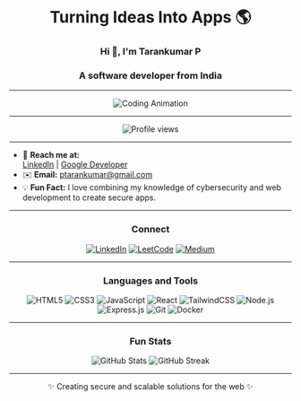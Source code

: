 <h1 align="center">Turning Ideas Into Apps 🌎</h1>
<h3 align="center">Hi 👋, I'm Tarankumar P</h3>
<h3 align="center">A software developer from India</h3>

---

<div align="center">
  <img src="https://media4.giphy.com/media/v1.Y2lkPTc5MGI3NjExNDhwNnU0MWw1djRwYnp2cjV0d3E0Z3gyejRxdXNoZGM2aDdzZmkyZyZlcD12MV9pbnRlcm5hbF9naWZfYnlfaWQmY3Q9Zw/RbDKaczqWovIugyJmW/giphy.webp" alt="Coding Animation" />
</div>

---

<p align="center">
  <img src="https://komarev.com/ghpvc/?username=tarankumar001&label=Profile%20views&color=0e75b6&style=flat" alt="Profile views" />
</p>

---

- 🔗 **Reach me at:**  
  [LinkedIn](https://linkedin.com/in/tarankumar-p-954948257) | [Google Developer](https://g.dev/ptarankumar)  
- ✉️ **Email:** ptarankumar@gmail.com  
- 💡 **Fun Fact:** I love combining my knowledge of cybersecurity and web development to create secure apps.  

---

<h3 align="center">Connect</h3>
<p align="center">
  <a href="https://linkedin.com/in/tarankumar-p-954948257"><img src="https://img.icons8.com/fluent/48/000000/linkedin.png" alt="LinkedIn"/></a>
  <a href="https://leetcode.com/your-profile"><img src="https://img.icons8.com/color/48/000000/leetcode.png" alt="LeetCode"/></a>
  <a href="https://medium.com/your-profile"><img src="https://img.icons8.com/nolan/64/medium-logo.png" alt="Medium"/></a>
</p>

---

<h3 align="center">Languages and Tools</h3>
<p align="center">
  <img src="https://img.shields.io/badge/HTML5-E34F26?style=flat&logo=html5&logoColor=white" alt="HTML5" />
  <img src="https://img.shields.io/badge/CSS3-1572B6?style=flat&logo=css3&logoColor=white" alt="CSS3" />
  <img src="https://img.shields.io/badge/JavaScript-F7DF1E?style=flat&logo=javascript&logoColor=black" alt="JavaScript" />
  <img src="https://img.shields.io/badge/React-61DAFB?style=flat&logo=react&logoColor=black" alt="React" />
  <img src="https://img.shields.io/badge/TailwindCSS-06B6D4?style=flat&logo=tailwindcss&logoColor=white" alt="TailwindCSS" />
  <img src="https://img.shields.io/badge/Node.js-339933?style=flat&logo=nodedotjs&logoColor=white" alt="Node.js" />
  <img src="https://img.shields.io/badge/Express.js-404D59?style=flat&logo=express&logoColor=white" alt="Express.js" />
  <img src="https://img.shields.io/badge/Git-F05032?style=flat&logo=git&logoColor=white" alt="Git" />
  <img src="https://img.shields.io/badge/Docker-2496ED?style=flat&logo=docker&logoColor=white" alt="Docker" />
</p>

---

<h3 align="center">Fun Stats</h3>
<p align="center">
  <img src="https://github-readme-stats.vercel.app/api?username=tarankumar001&show_icons=true&theme=radical" alt="GitHub Stats"/>
  <img src="https://github-readme-streak-stats.herokuapp.com/?user=tarankumar001&theme=radical" alt="GitHub Streak"/>
</p>

---

<p align="center">✨ Creating secure and scalable solutions for the web ✨</p>
